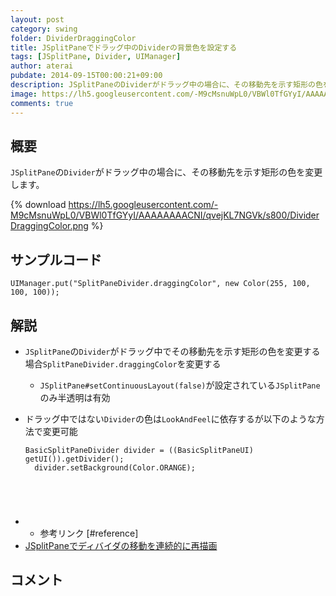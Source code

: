 ```yaml
---
layout: post
category: swing
folder: DividerDraggingColor
title: JSplitPaneでドラッグ中のDividerの背景色を設定する
tags: [JSplitPane, Divider, UIManager]
author: aterai
pubdate: 2014-09-15T00:00:21+09:00
description: JSplitPaneのDividerがドラッグ中の場合に、その移動先を示す矩形の色を変更します。
image: https://lh5.googleusercontent.com/-M9cMsnuWpL0/VBWl0TfGYyI/AAAAAAAACNI/qvejKL7NGVk/s800/DividerDraggingColor.png
comments: true
---
```

## 概要
`JSplitPane`の`Divider`がドラッグ中の場合に、その移動先を示す矩形の色を変更します。

{% download https://lh5.googleusercontent.com/-M9cMsnuWpL0/VBWl0TfGYyI/AAAAAAAACNI/qvejKL7NGVk/s800/DividerDraggingColor.png %}

## サンプルコード
<pre class="prettyprint"><code>UIManager.put("SplitPaneDivider.draggingColor", new Color(255, 100, 100, 100));
</code></pre>

## 解説
- `JSplitPane`の`Divider`がドラッグ中でその移動先を示す矩形の色を変更する場合`SplitPaneDivider.draggingColor`を変更する
    - `JSplitPane#setContinuousLayout(false)`が設定されている`JSplitPane`のみ半透明は有効
- ドラッグ中ではない`Divider`の色は`LookAndFeel`に依存するが以下のような方法で変更可能
    
    <pre class="prettyprint"><code>BasicSplitPaneDivider divider = ((BasicSplitPaneUI) getUI()).getDivider();
    divider.setBackground(Color.ORANGE);
</code></pre>
- * 参考リンク [#reference]
- [JSplitPaneでディバイダの移動を連続的に再描画](https://ateraimemo.com/Swing/ContinuousLayout.html)

<!-- dummy comment line for breaking list -->

## コメント
